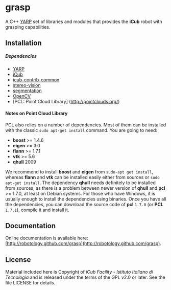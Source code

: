 grasp
=====

A C++ [YARP](https://github.com/robotology/yarp) set of libraries and modules that provides the **iCub** robot with grasping capabilities.

## Installation

##### Dependencies
- [YARP](https://github.com/robotology/yarp)
- [iCub](https://github.com/robotology/icub-main)
- [icub-contrib-common](https://github.com/robotology/icub-contrib-common)
- [stereo-vision](https://github.com/robotology/stereo-vision)
- [segmentation](https://github.com/robotology/segmentation)
- [OpenCV](http://opencv.org/downloads.html)
- [PCL: Point Cloud Library] (http://pointclouds.org/)

#### Notes on Point Cloud Library
PCL also relies on a number of dependencies. Most of them can be installed with the classic `sudo apt-get install` command. You are going to need:

- **boost** >= 1.4.6
- **eigen** >= 3.0
- **flann** >= 1.7.1
- **vtk** >= 5.6
- **qhull** 2009

We recommend to install **boost** and **eigen** from `sudo-apt get install`, whereas **flann** and **vtk** can be installed easily either from sources or `sudo apt-get install`. The dependency **qhull** needs definitely to be installed from sources, as there is a problem between newer version of **qhull** and **pcl** >= 1.7.0, at least on Debian systems. For those who have Windows, it is usually enough to install the dependencies using binaries. Once you have all the dependencies, you can download the source code of **pcl** `1.7.0` (or **PCL** `1.7.1`), compile it and install it.

## Documentation

Online documentation is available here: [http://robotology.github.com/grasp](http://robotology.github.com/grasp).

## License

Material included here is Copyright of _iCub Facility - Istituto Italiano di Tecnologia_ and is released under the terms of the GPL v2.0 or later. See the file LICENSE for details.
